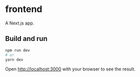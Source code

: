 # frontend

A Next.js app.

## Build and run

```bash
npm run dev
# or
yarn dev
```

Open [http://localhost:3000](http://localhost:3000) with your browser to see the result.
